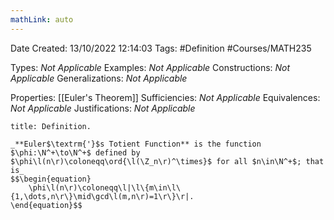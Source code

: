 ```yaml
---
mathLink: auto
---
```


<div class="topSpace"></div>

Date Created: 13/10/2022 12:14:03
Tags: #Definition #Courses/MATH235

Types: _Not Applicable_
Examples: _Not Applicable_
Constructions: _Not Applicable_
Generalizations: _Not Applicable_

Properties: [[Euler's Theorem]]
Sufficiencies: _Not Applicable_
Equivalences: _Not Applicable_
Justifications: _Not Applicable_

``` ad-Definition
title: Definition.

_**Euler$\textrm{'}$s Totient Function** is the function $\phi:\N^+\to\N^+$ defined by $\phi\l(n\r)\coloneqq\ord{\l(\Z_n\r)^\times}$ for all $n\in\N^+$; that is_
$$\begin{equation}
    \phi\l(n\r)\coloneqq\l|\l\{m\in\l\{1,\dots,n\r\}\mid\gcd\l(m,n\r)=1\r\}\r|.
\end{equation}$$

```
